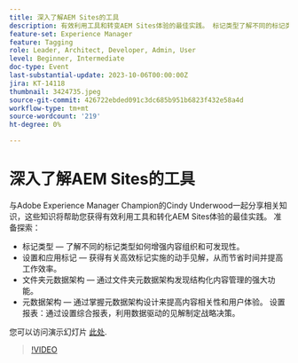 ```yaml
---
title: 深入了解AEM Sites的工具
description: 有效利用工具和转变AEM Sites体验的最佳实践。 标记类型了解不同的标记类型如何增强内容组织和可发现性。  设置和应用标记获得对高效标记实施的动手见解，以节省时间并提高生产效率。  文件夹元数据架构通过文件夹元数据架构发现结构化内容管理的强大功能。元数据架构通过熟悉元数据架构设计提升内容相关性和用户体验。 设置报表通过设置综合报表，利用数据驱动型分析进行战略决策。您可以在此处访问演示幻灯片。
feature-set: Experience Manager
feature: Tagging
role: Leader, Architect, Developer, Admin, User
level: Beginner, Intermediate
doc-type: Event
last-substantial-update: 2023-10-06T00:00:00Z
jira: KT-14118
thumbnail: 3424735.jpeg
source-git-commit: 426722ebded091c3dc685b951b6823f432e58a4d
workflow-type: tm+mt
source-wordcount: '219'
ht-degree: 0%

---
```



# 深入了解AEM Sites的工具

与Adobe Experience Manager Champion的Cindy Underwood一起分享相关知识，这些知识将帮助您获得有效利用工具和转化AEM Sites体验的最佳实践。 准备探索：

* 标记类型 — 了解不同的标记类型如何增强内容组织和可发现性。
* 设置和应用标记 — 获得有关高效标记实施的动手见解，从而节省时间并提高工作效率。
* 文件夹元数据架构 — 通过文件夹元数据架构发现结构化内容管理的强大功能。
* 元数据架构 — 通过掌握元数据架构设计来提高内容相关性和用户体验。 设置报表：通过设置综合报表，利用数据驱动的见解制定战略决策。

您可以访问演示幻灯片 [此处](/help/learn-from-your-peers/assets/experience-manager/sept2023/AEM-Sites-Tools-Webinar.pdf).

>[!VIDEO](https://video.tv.adobe.com/v/3424735/?learn=on)
